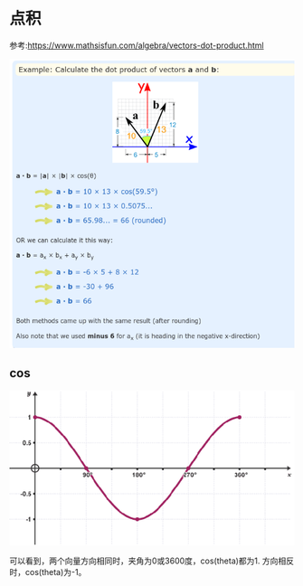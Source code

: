 # 点积

参考:https://www.mathsisfun.com/algebra/vectors-dot-product.html

![assets/img_4.png](assets/img_4.png)

## cos
![assets/img_6.png](assets/img_6.png)

可以看到，两个向量方向相同时，夹角为0或3600度，cos(theta)都为1.
方向相反时，cos(theta)为-1。


